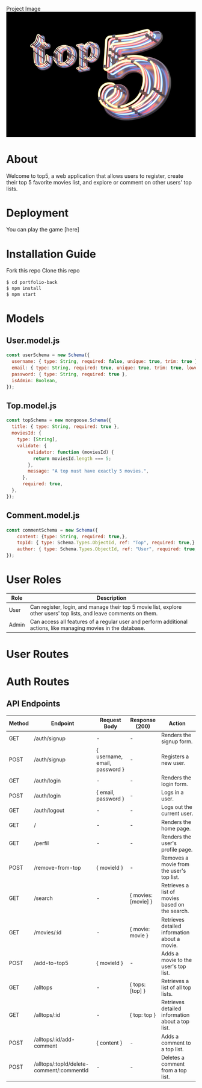Project Image
![Project Image](./public/images/top53.jpeg)

# About
Welcome to top5, a web application that allows users to register, create their top 5 favorite movies list, and explore or comment on other users' top lists.

# Deployment
You can play the game [here]

# Installation Guide
Fork this repo
Clone this repo
```shell
$ cd portfolio-back
$ npm install
$ npm start
```
# Models

## User.model.js
```js
const userSchema = new Schema({
  username: { type: String, required: false, unique: true, trim: true },
  email: { type: String, required: true, unique: true, trim: true, lowercase: true },
  password: { type: String, required: true },
  isAdmin: Boolean,
});
```

## Top.model.js
```js
const topSchema = new mongoose.Schema({
  title: { type: String, required: true },
  moviesId: {
    type: [String],
    validate: {
        validator: function (moviesId) {
          return moviesId.length === 5;
        },
        message: "A top must have exactly 5 movies.",
      }, 
      required: true,
  },
});


```
## Comment.model.js
```js
const commentSchema = new Schema({
    content: {type: String, required: true,},
    topId: { type: Schema.Types.ObjectId, ref: "Top", required: true,},
    author: { type: Schema.Types.ObjectId, ref: "User", required: true,
});
```


# User Roles
| Role    | Description                                                                                                                                                                  |
| ------- | ---------------------------------------------------------------------------------------------------------------------------------------------------------------------------- |
| User    | Can register, login, and manage their top 5 movie list, explore other users' top lists, and leave comments on them.                                                         |
| Admin   | Can access all features of a regular user and perform additional actions, like managing movies in the database.                                                             |


# User Routes
# Auth Routes
## API Endpoints

| Method | Endpoint                  | Request Body                      | Response (200)                  | Action                                              |
| ------ | ------------------------- | --------------------------------- | ------------------------------- | --------------------------------------------------- |
| GET    | /auth/signup              | -                                 | -                               | Renders the signup form.                          |
| POST   | /auth/signup              | { username, email, password }     | -                               | Registers a new user.                             |
| GET    | /auth/login               | -                                 | -                               | Renders the login form.                           |
| POST   | /auth/login               | { email, password }               | -                               | Logs in a user.                                  |
| GET    | /auth/logout              | -                                 | -                               | Logs out the current user.                        |
| GET    | /                                     | -                                 | -                               | Renders the home page.                              |
| GET    | /perfil                               | -                                 | -                               | Renders the user's profile page.                    |
| POST   | /remove-from-top                      | { movieId }                       | -                               | Removes a movie from the user's top list.           |
| GET    | /search                               | -                                 | { movies: [movie] }            | Retrieves a list of movies based on the search.    |
| GET    | /movies/:id                           | -                                 | { movie: movie }               | Retrieves detailed information about a movie.      |
| POST   | /add-to-top5                          | { movieId }                       | -                               | Adds a movie to the user's top list.                |
| GET    | /alltops                              | -                                 | { tops: [top] }                | Retrieves a list of all top lists.                 |
| GET    | /alltops/:id                          | -                                 | { top: top }                   | Retrieves detailed information about a top list.   |
| POST   | /alltops/:id/add-comment              | { content }                       | -                               | Adds a comment to a top list.                      |
| POST   | /alltops/:topId/delete-comment/:commentId | -                             | -                               | Deletes a comment from a top list.                |



